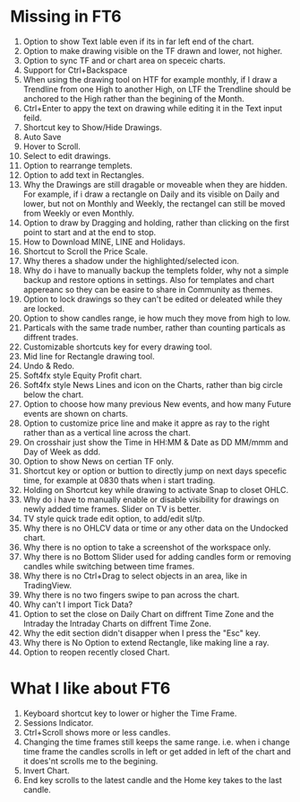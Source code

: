 # Missing in FT6
01. Option to show Text lable even if its in far left end of the chart.
02. Option to make drawing visible on the TF drawn and lower, not higher.
03. Option to sync TF and or chart area on speceic charts.
04. Support for Ctrl+Backspace
05. When using the drawing tool on HTF for example monthly, if I draw a Trendline from one High to another High, on LTF the Trendline should be anchored to the High rather than the begining of the Month.
06. Ctrl+Enter to appy the text on drawing while editing it in  the Text input feild.
07. Shortcut key to Show/Hide Drawings.
08. Auto Save
09. Hover to Scroll.
10. Select to edit drawings.
11. Option to rearrange templets.
12. Option to add text in Rectangles.
13. Why the Drawings are still dragable or moveable  when they are hidden. For example, if i draw a rectangle on Daily and its visible on Daily and lower, but not on Monthly and Weekly, the rectangel can still be moved from Weekly or even Monthly.
14. Option to draw by Dragging and holding, rather than clicking on the first point to start and at the end to stop.
15. How to Download MINE, LINE and Holidays.
16. Shortcut to Scroll the Price Scale.
17. Why theres a shadow under the highlighted/selected icon.
18. Why do i have to manually backup the templets folder, why not a simple backup and restore options in settings. Also for templates and chart appereanc so they can be easire to share in Community as themes.
19. Option to lock drawings so they can't be edited or deleated while they are locked.
20. Option to show candles range, ie how much they move from high to low.
21. Particals with the same trade number, rather than counting particals as diffrent trades.
22. Customizable shortcuts key for every drawing tool.
23. Mid line for Rectangle drawing tool.
24. Undo & Redo.
25. Soft4fx style Equity Profit chart.
26. Soft4fx style News Lines and icon on the Charts, rather than big circle below the chart.
27. Option to choose how many previous New events, and how many Future events are shown on charts.
28. Option to customize price line and make it appre as ray to the right rather than as a vertical line across the chart.
29. On crosshair just show the Time in HH:MM & Date as DD MM/mmm and Day of Week as ddd.
30. Option to show News on certian TF only.
31. Shortcut key or option or buttion to directly jump on next days specefic time, for example at 0830 thats when i start trading.
32. Holding on Shortcut key while drawing to activate Snap to closet OHLC.
33. Why do i have to manually enable or disable visibility for drawings on newly added time frames. Slider on TV is better.
34. TV style quick trade edit option, to add/edit sl/tp.
35. Why there is no OHLCV data or time or any other data on the Undocked chart.
36. Why there is no option to take a screenshot of the workspace only.
37. Why there is no Bottom Slider used for adding candles form or removing candles while switching between time frames.
38. Why there is no Ctrl+Drag to select objects in an area, like in TradingView.
39. Why there is no two fingers swipe to pan across the chart.
40. Why can't I import Tick Data?
41. Option to set the close on Daily Chart on diffrent Time Zone and the Intraday the Intraday Charts on diffrent Time Zone.
42. Why the edit section didn't disapper when I press the "Esc" key.
43. Why there is No Option to extend Rectangle, like making line a ray.
44. Option to reopen recently closed Chart.

# What I like about FT6
1. Keyboard shortcut key to lower or higher the Time Frame.
2. Sessions Indicator.
3. Ctrl+Scroll shows more or less candles.
4. Changing the time frames still keeps the same range. i.e. when i change time frame the candles scrolls in left or get added in left of the chart and it does'nt scrolls me to the begining.
5. Invert Chart.
6. End key scrolls to the latest candle and the Home key takes to the last candle.
